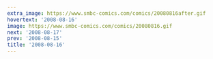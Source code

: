 ```yaml
---
extra_image: https://www.smbc-comics.com/comics/20080816after.gif
hovertext: '2008-08-16'
image: https://www.smbc-comics.com/comics/20080816.gif
next: '2008-08-17'
prev: '2008-08-15'
title: '2008-08-16'
---
```

